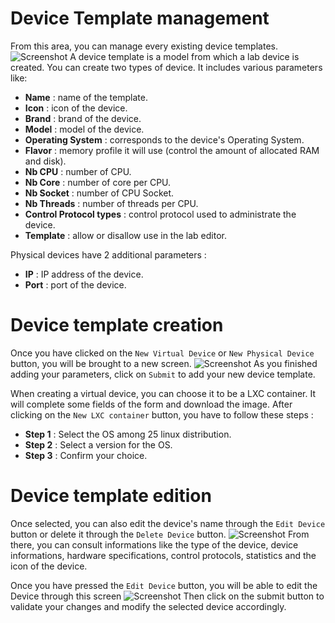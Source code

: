 # Device Template management
From this area, you can manage every existing device templates.
![Screenshot](/images/Administrator/Device_templates/Administrator_device_template.png)
A device template is a model from which a lab device is created. You can create two types of device. It includes various parameters like:

* **Name** : name of the template.
* **Icon** : icon of the device.
* **Brand** : brand of the device.
* **Model** : model of the device.
* **Operating System** : corresponds to the device's Operating System.
* **Flavor** : memory profile it will use (control the amount of allocated RAM and disk).
* **Nb CPU** : number of CPU.
* **Nb Core** : number of core per CPU.
* **Nb Socket** : number of CPU Socket.
* **Nb Threads** : number of threads per CPU.
* **Control Protocol types** : control protocol used to administrate the device.
* **Template** : allow or disallow use in the lab editor.

Physical devices have 2 additional parameters :

* **IP** : IP address of the device.
* **Port** : port of the device.


# Device template creation
Once you have clicked on the `New Virtual Device` or `New Physical Device` button, you will be brought to a new screen. 
![Screenshot](/images/Administrator/Device_templates/Administrator_device_template_create.png)
As you finished adding your parameters, click on `Submit` to add your new device template.

When creating a virtual device, you can choose it to be a LXC container. It will complete some fields of the form and download the image. After clicking on the `New LXC container` button, you have to follow these steps :

* **Step 1** : Select the OS among 25 linux distribution.
* **Step 2** : Select a version for the OS.
* **Step 3** : Confirm your choice.

# Device template edition
Once selected, you can also edit the device's name through the `Edit Device` button or delete it through the `Delete Device` button.
![Screenshot](/images/Administrator/Device_templates/Administrator_device_template_select.png)
From there, you can consult informations like the type of the device, device informations, hardware specifications, control protocols, statistics and the icon of the device.

Once you have pressed the `Edit Device` button, you will be able to edit the Device through this screen
![Screenshot](/images/Administrator/Device_templates/Administrator_device_template_edit.png) 
Then click on the submit button to validate your changes and modify the selected device accordingly.
